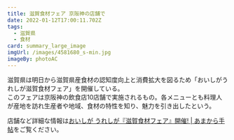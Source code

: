 ```yaml
---
title: 滋賀食材フェア 京阪神の店舗で
date: 2022-01-12T17:00:11.702Z
tags:
  - 滋賀県
  - 食材
card: summary_large_image
imgUrl: /images/4581680_s-min.jpg
imageBy: photoAC
---
```

滋賀県は明日から滋賀県産食材の認知度向上と消費拡大を図るため「おいしがうれしが滋賀食材フェア」を開催している。  
このフェアは京阪神の飲食店10店舗で実施されるもの。各メニューとも料理人が産地を訪れ生産者や地域、食材の特性を知り、魅力を引き出したという。  

店舗など詳細な情報は[おいしが うれしが『滋賀食材フェア』開催! | あまから手帖](https://www.amakaratecho.jp/event/shiga)をご覧ください。